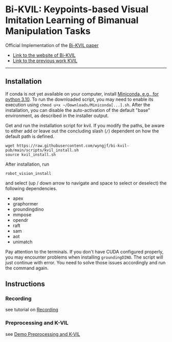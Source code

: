 # Bi-KVIL: Keypoints-based Visual Imitation Learning of Bimanual Manipulation Tasks

Official Implementation of the [Bi-KVIL paper](https://sites.google.com/view/bi-kvil)
- [Link to the website of Bi-KVIL](https://sites.google.com/view/bi-kvil)
- [Link to the previous work KVIL](https://sites.google.com/view/k-vil)

---
## Installation

If conda is not yet available on your computer, 
install [Miniconda, e.g., for python 3.10](https://docs.conda.io/en/latest/miniconda.html#linux-installers). 
To run the downloaded script, you may need to enable its execution using `chmod u+x ~/Downloads/Miniconda[...].sh`. 
After the installation, you can disable the auto-activation of the default "base" environment, as described in the installer output.

Get and run the installation script for kvil. If you modify the paths, be aware to either add or leave out the concluding slash (`/`) dependent on how the default path is defined.

```shell
wget https://raw.githubusercontent.com/wyngjf/bi-kvil-pub/main/scripts/kvil_install.sh
source kvil_install.sh
```

After installation, run

```shell
robot_vision_install
```
and select (up / down arrow to navigate and space to select or deselect) the following dependencies.
- apex
- graphormer
- groundingdino
- mmpose
- opendr
- raft
- sam
- aot
- unimatch

Pay attention to the terminals. If you don't have CUDA configured properly, you may encounter problems when installing 
`groundingDINO`. The script will just continue with error. You need to solve those issues accordingly and run the command again.

## Instructions

### Recording

see tutorial on [Recording](docs%2F_tutorial_record_demo.md)

### Preprocessing and K-VIL

see [Demo Preprocessing and K-VIL](docs%2F_totorial_demo_preprocessing.md)